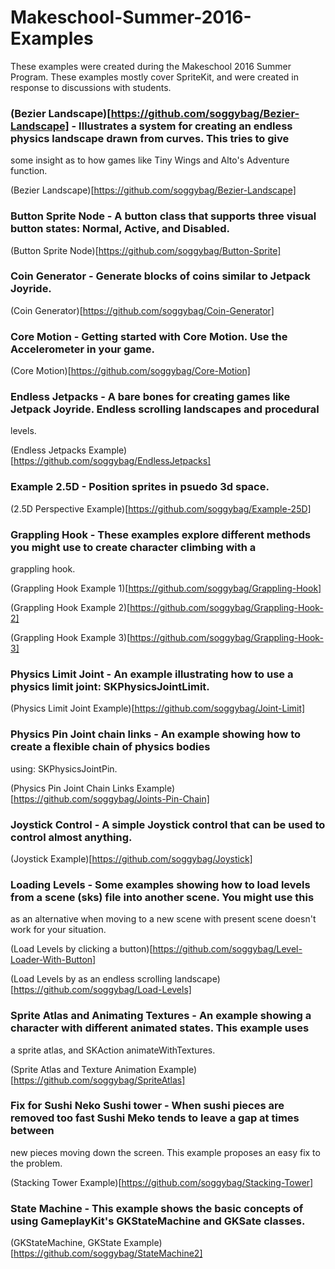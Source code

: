 # Makeschool-Summer-2016-Examples

These examples were created during the Makeschool 2016 Summer Program. These examples mostly cover SpriteKit, and 
were created in response to discussions with students. 

### (Bezier Landscape)[https://github.com/soggybag/Bezier-Landscape] - Illustrates a system for creating an endless physics landscape drawn from curves. This tries to give 
some insight as to how games like Tiny Wings and Alto's Adventure function. 

(Bezier Landscape)[https://github.com/soggybag/Bezier-Landscape]

### Button Sprite Node - A button class that supports three visual button states: Normal, Active, and Disabled. 

(Button Sprite Node)[https://github.com/soggybag/Button-Sprite]

### Coin Generator - Generate blocks of coins similar to Jetpack Joyride.

(Coin Generator)[https://github.com/soggybag/Coin-Generator]

### Core Motion - Getting started with Core Motion. Use the Accelerometer in your game. 

(Core Motion)[https://github.com/soggybag/Core-Motion]

### Endless Jetpacks - A bare bones for creating games like Jetpack Joyride. Endless scrolling landscapes and procedural 
levels.

(Endless Jetpacks Example)[https://github.com/soggybag/EndlessJetpacks]

### Example 2.5D - Position sprites in psuedo 3d space. 

(2.5D Perspective Example)[https://github.com/soggybag/Example-25D]

### Grappling Hook - These examples explore different methods you might use to create character climbing with a 
grappling hook. 

(Grappling Hook Example 1)[https://github.com/soggybag/Grappling-Hook]

(Grappling Hook Example 2)[https://github.com/soggybag/Grappling-Hook-2]

(Grappling Hook Example 3)[https://github.com/soggybag/Grappling-Hook-3]

### Physics Limit Joint - An example illustrating how to use a physics limit joint: SKPhysicsJointLimit.

(Physics Limit Joint Example)[https://github.com/soggybag/Joint-Limit]

### Physics Pin Joint chain links - An example showing how to create a flexible chain of physics bodies 
using: SKPhysicsJointPin.

(Physics Pin Joint Chain Links Example)[https://github.com/soggybag/Joints-Pin-Chain]

### Joystick Control - A simple Joystick control that can be used to control almost anything. 

(Joystick Example)[https://github.com/soggybag/Joystick]

### Loading Levels - Some examples showing how to load levels from a scene (sks) file into another scene. You might use this
as an alternative when moving to a new scene with present scene doesn't work for your situation. 

(Load Levels by clicking a button)[https://github.com/soggybag/Level-Loader-With-Button]

(Load Levels by as an endless scrolling landscape)[https://github.com/soggybag/Load-Levels]

### Sprite Atlas and Animating Textures - An example showing a character with different animated states. This example uses 
a sprite atlas, and SKAction animateWithTextures.

(Sprite Atlas and Texture Animation Example)[https://github.com/soggybag/SpriteAtlas]

### Fix for Sushi Neko Sushi tower - When sushi pieces are removed too fast Sushi Meko tends to leave a gap at times between 
new pieces moving down the screen. This example proposes an easy fix to the problem. 

(Stacking Tower Example)[https://github.com/soggybag/Stacking-Tower]

### State Machine - This example shows the basic concepts of using GameplayKit's GKStateMachine and GKSate classes. 

(GKStateMachine, GKState Example)[https://github.com/soggybag/StateMachine2]

